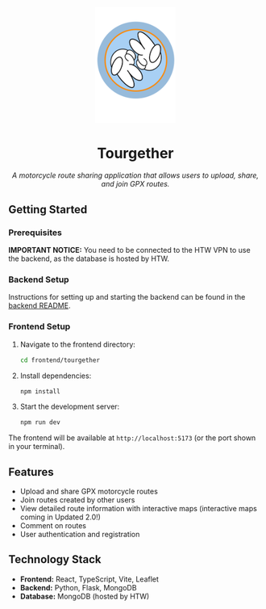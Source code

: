 <div align="center" style="margin: 10px 0;">
  <img src="frontend/tourgether/public/Tourgether_logo.png" alt="Tourgether Logo" width="160" height="auto">
  
  # Tourgether
  
  <p><em>A motorcycle route sharing application that allows users to upload, share, and join GPX routes.</em></p>
</div>

## Getting Started

### Prerequisites

**IMPORTANT NOTICE:** You need to be connected to the HTW VPN to use the backend, as the database is hosted by HTW.

### Backend Setup

Instructions for setting up and starting the backend can be found in the [backend README](./backend/README.md).

### Frontend Setup

1. Navigate to the frontend directory:
   ```bash
   cd frontend/tourgether
   ```

2. Install dependencies:
   ```bash
   npm install
   ```

3. Start the development server:
   ```bash
   npm run dev
   ```

The frontend will be available at `http://localhost:5173` (or the port shown in your terminal).

## Features

- Upload and share GPX motorcycle routes
- Join routes created by other users
- View detailed route information with interactive maps (interactive maps coming in Updated 2.0!)
- Comment on routes
- User authentication and registration

## Technology Stack

- **Frontend:** React, TypeScript, Vite, Leaflet
- **Backend:** Python, Flask, MongoDB
- **Database:** MongoDB (hosted by HTW)

